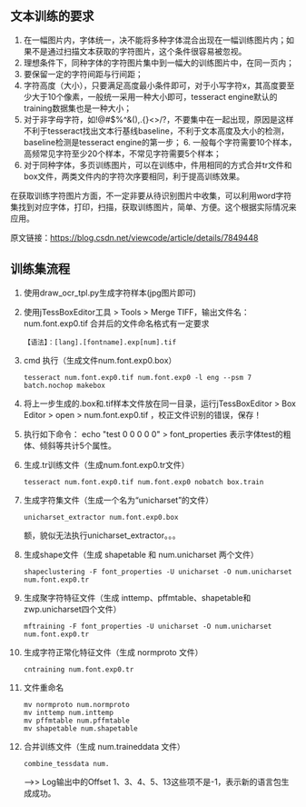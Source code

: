 <!-- 参考: https://blog.csdn.net/a745233700/article/details/80175883 -->
<!-- https://www.jianshu.com/p/c8ba23ec672a -->

## 文本训练的要求
1. 在一幅图片内，字体统一，决不能将多种字体混合出现在一幅训练图片内；如果不是通过扫描文本获取的字符图片，这个条件很容易被忽视。
2. 理想条件下，同种字体的字符图片集中到一幅大的训练图片中，在同一页内；
3. 要保留一定的字符间距与行间距；
4. 字符高度（大小），只要满足高度最小条件即可，对于小写字符x，其高度要至少大于10个像素，一般统一采用一种大小即可，tesseract engine默认的training数据集也是一种大小；
5. 对于非字母字符，如!@#$%^&(),.{}<>/?，不要集中在一起出现，原因是这样不利于tesseract找出文本行基线baseline，不利于文本高度及大小的检测，baseline检测是tesseract engine的第一步；
6. 一般每个字符需要10个样本，高频常见字符至少20个样本，不常见字符需要5个样本；
7. 对于同种字体，多页训练图片，可以在训练中，件用相同的方式合并tr文件和box文件，两类文件内的字符次序要相同，利于提高训练效果。

在获取训练字符图片方面，不一定非要从待识别图片中收集，可以利用word字符集找到对应字体，打印，扫描，获取训练图片，简单、方便。这个根据实际情况来应用。

原文链接：https://blog.csdn.net/viewcode/article/details/7849448

## 训练集流程
1. 使用draw_ocr_tpl.py生成字符样本(jpg图片即可)
1. 使用jTessBoxEditor工具 > Tools > Merge TIFF，输出文件名：num.font.exp0.tif
合并后的文件命名格式有一定要求

    ```
    【语法】：[lang].[fontname].exp[num].tif
    ```

1. cmd 执行（生成文件num.font.exp0.box）

    ```
    tesseract num.font.exp0.tif num.font.exp0 -l eng --psm 7 batch.nochop makebox
    ```

1. 将上一步生成的.box和.tif样本文件放在同一目录，运行jTessBoxEditor > Box Editor > open > num.font.exp0.tif ，校正文件识别的错误，保存！
1. 执行如下命令： echo "test 0 0 0 0 0" > font_properties
表示字体test的粗体、倾斜等共计5个属性。
1. 生成.tr训练文件（生成num.font.exp0.tr文件）

    ```
    tesseract num.font.exp0.tif num.font.exp0 nobatch box.train
    ```

1. 生成字符集文件（生成一个名为“unicharset”的文件）

    ```
    unicharset_extractor num.font.exp0.box
    ```

    额，貌似无法执行unicharset_extractor。。。

1. 生成shape文件（生成 shapetable 和 num.unicharset 两个文件）

    ```
    shapeclustering -F font_properties -U unicharset -O num.unicharset num.font.exp0.tr
    ```

1. 生成聚字符特征文件（生成 inttemp、pffmtable、shapetable和zwp.unicharset四个文件）

    ```
    mftraining -F font_properties -U unicharset -O num.unicharset num.font.exp0.tr
    ```

1. 生成字符正常化特征文件（生成 normproto 文件）

    ```
    cntraining num.font.exp0.tr
    ```

1. 文件重命名

    ```
    mv normproto num.normproto
    mv inttemp num.inttemp
    mv pffmtable num.pffmtable
    mv shapetable num.shapetable
    ```

1. 合并训练文件（生成 num.traineddata 文件）

    ```
    combine_tessdata num.
    ```

    -->> Log输出中的Offset 1、3、4、5、13这些项不是-1，表示新的语言包生成成功。
